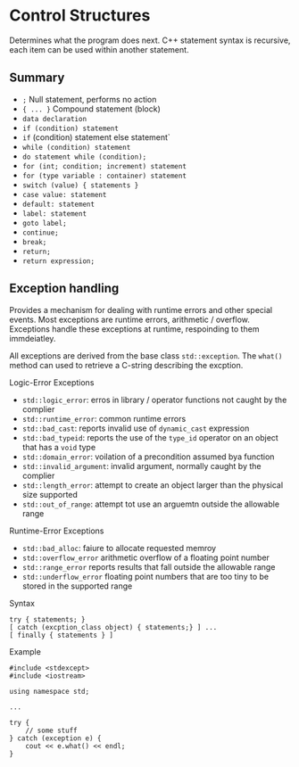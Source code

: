 # Control Structures

Determines what the program does next. C++ statement syntax is recursive, each item can be used within another statement.

## Summary

 - `;` Null statement, performs no action
 - `{ ... }` Compound statement (block)
 - `data declaration`
 - `if (condition) statement`
 - `if` (condition) statement else statement`
 - `while (condition) statement`
 - `do statement while (condition);`
 - `for (int; condition; increment) statement`
 - `for (type variable : container) statement`
 - `switch (value) { statements }`
 - `case value: statement`
 - `default: statement`
 - `label: statement`
 - `goto label;`
 - `continue;`
 - `break;`
 - `return;`
 - `return expression;`


## Exception handling

Provides a mechanism for dealing with runtime errors and other special events. Most exceptions are runtime errors, arithmetic / overflow. Exceptions handle these exceptions at runtime, respoinding to them immdeiatley.

All exceptions are derived from the base class `std::exception`. The `what()` method can used to retrieve a C-string describing the excption. 

Logic-Error Exceptions

 - `std::logic_error`: erros in library / operator functions not caught by the complier
 - `std::runtime_error`: common runtime errors
 - `std::bad_cast`: reports invalid use of `dynamic_cast` expression
 - `std::bad_typeid`: reports the use of the `type_id` operator on an object that has a `void` type
 - `std::domain_error`: voilation of a precondition assumed bya function
 - `std::invalid_argument`: invalid argument, normally caught by the complier
 - `std::length_error`: attempt to create an object larger than the physical size supported
 - `std::out_of_range`: attempt tot use an arguemtn outside the allowable range


Runtime-Error Exceptions
    
 - `std::bad_alloc`: faiure to allocate requested memroy
 - `std::overflow_error` arithmetic overflow of a floating point number
 - `std::range_error` reports results that fall outside the allowable range
 - `std::underflow_error` floating point numbers that are too tiny to be stored in the supported range


Syntax

```
try { statements; } 
[ catch (excption_class object) { statements;} ] ... 
[ finally { statements } ]
```

Example

```
#include <stdexcept>
#include <iostream>

using namespace std;

...

try {
    // some stuff
} catch (exception e) {
    cout << e.what() << endl;
}
```
